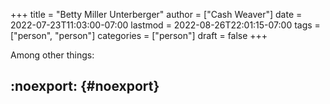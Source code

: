 +++
title = "Betty Miller Unterberger"
author = ["Cash Weaver"]
date = 2022-07-23T11:03:00-07:00
lastmod = 2022-08-26T22:01:15-07:00
tags = ["person", "person"]
categories = ["person"]
draft = false
+++

Among other things:


## :noexport: {#noexport}

